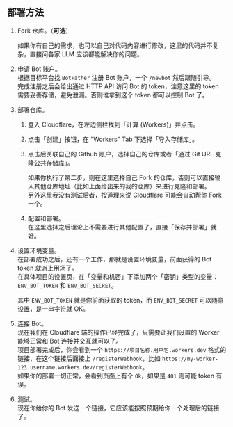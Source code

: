 ## 部署方法

1. Fork 仓库。（**可选**）  

    如果你有自己的需求，也可以自己对代码内容进行修改，这里的代码并不复杂，直接问各家 LLM 应该都能解决你的问题。  

2. 申请 Bot 账户。  
    根据目标平台找 `BotFather` 注册 Bot 账户，一个 `/newbot` 然后跟随引导。  
    完成注册之后会给出通过 HTTP API 访问 Bot 的 token，注意这里的 token 需要妥善存储，避免泄漏。否则谁拿到这个 token 都可以控制 Bot 了。  
  
3. 部署仓库。  
     1. 登入 Cloudflare，在左边侧栏找到「计算 (Workers)」并点击。  
     2. 点击「创建」按钮，在 "Workers" Tab 下选择「导入存储库」。  
     3. 点击后关联自己的 Github 账户，选择自己的仓库或者「通过 Git URL 克隆公共存储库」。  

        如果你执行了第二步，则在这里选择自己 Fork 的仓库，否则可以直接输入其他仓库地址（比如上面给出来的我的仓库）来进行克隆和部署。  
        另外这里我没有测试后者，按道理来说 Cloudflare 可能会自动帮你 Fork 一个。  

      4. 配置和部署。  
        在这里选择之后理论上不需要进行其他配置了，直接「保存并部署」就好。  

4. 设置环境变量。  
    在部署成功之后，还有一个工作，那就是设置环境变量，前面获得的 Bot token 就派上用场了。  
    在具体项目的设置页，在「变量和机密」下添加两个「密钥」类型的变量：`ENV_BOT_TOKEN` 和 `ENV_BOT_SECRET`。  

    其中 `ENV_BOT_TOKEN` 就是你前面获取的 token，而 `ENV_BOT_SECRET` 可以随意设置，是一串字符就 OK。  

5. 连接 Bot。  
  现在我们在 Cloudflare 端的操作已经完成了，只需要让我们设置的 Worker 能够正常和 Bot 连接并交互就可以了。  
  项目部署完成后，你会看到一个 `https://项目名称.用户名.workers.dev` 格式的链接，在这个链接后面接上 `/registerWebhook`，比如 `https://my-worker-123.username.workers.dev/registerWebhook`。  
  如果你的部署一切正常，会看到页面上有个 `Ok`，如果是 `401` 则可能 token 有误。  
6. 测试。  
  现在你给你的 Bot 发送一个链接，它应该能按照预期给你一个处理后的链接了。  